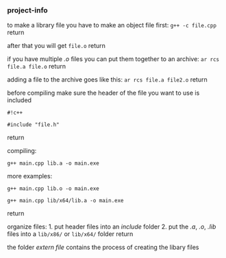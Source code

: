 ### project-info ###

to make a library file you have to make an object file first: ```g++ -c file.cpp```  return  



after that you will get ```file.o```  return  



if you have multiple *.o* files you can put them together to an archive: ```ar rcs file.a file.o```  return  



adding a file to the archive goes like this: ```ar rcs file.a file2.o```  return  



before compiling make sure the header of the file you want to use is included

```
#!c++
	
#include "file.h"
```
  return  


compiling:

```
g++ main.cpp lib.a -o main.exe
```
	
more examples:
	
```
g++ main.cpp lib.o -o main.exe

g++ main.cpp lib/x64/lib.a -o main.exe
```
  return  


organize files:
	1. put header files into an *include* folder
	2. put the *.a*, *.o*, *.lib* files into a ```lib/x86/``` or ```lib/x64/``` folder
  return  


the folder *extern file* contains the process of creating the libary files